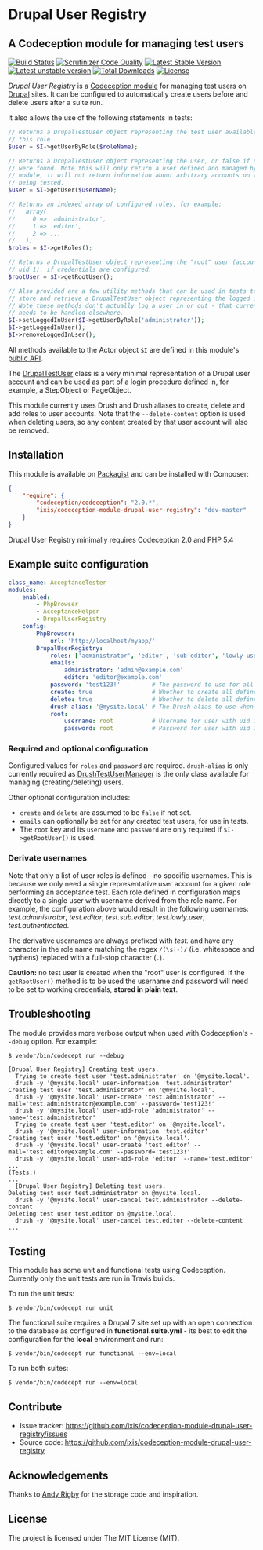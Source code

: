 Drupal User Registry
===

## A Codeception module for managing test users

[![Build Status](https://travis-ci.org/ixis/codeception-module-drupal-user-registry.svg?branch=feature/add-tests)](https://travis-ci.org/ixis/codeception-module-drupal-user-registry) [![Scrutinizer Code Quality](https://scrutinizer-ci.com/g/pfaocle/codeception-module-drupal-user-registry/badges/quality-score.png?b=master)](https://scrutinizer-ci.com/g/pfaocle/codeception-module-drupal-user-registry/?branch=master) [![Latest Stable Version](https://poser.pugx.org/pfaocle/codeception-module-drupal-user-registry/v/stable.svg)](https://packagist.org/packages/pfaocle/codeception-module-drupal-user-registry) [![Latest unstable version](https://poser.pugx.org/pfaocle/codeception-module-drupal-user-registry/v/unstable.svg)](https://packagist.org/packages/pfaocle/codeception-module-drupal-user-registry) [![Total Downloads](https://poser.pugx.org/pfaocle/codeception-module-drupal-user-registry/downloads)](https://packagist.org/packages/pfaocle/codeception-module-drupal-user-registry) [![License](https://poser.pugx.org/pfaocle/codeception-module-drupal-user-registry/license.svg)](https://packagist.org/packages/pfaocle/codeception-module-drupal-user-registry)

_Drupal User Registry_ is a [Codeception module](http://codeception.com/addons) for managing test users on [Drupal](https://www.drupal.org/) sites. It can be configured to automatically create users before and delete users after a suite run.

It also allows the use of the following statements in tests:

```php
// Returns a DrupalTestUser object representing the test user available for
// this role.
$user = $I->getUserByRole($roleName);

// Returns a DrupalTestUser object representing the user, or false if no users
// were found. Note this will only return a user defined and managed by this
// module, it will not return information about arbitrary accounts on the site
// being tested.
$user = $I->getUser($userName);

// Returns an indexed array of configured roles, for example:
//   array(
//     0 => 'administrator',
//     1 => 'editor',
//     2 => ...
//   );
$roles = $I->getRoles();

// Returns a DrupalTestUser object representing the "root" user (account with
// uid 1), if credentials are configured:
$rootUser = $I->getRootUser();

// Also provided are a few utility methods that can be used in tests to
// store and retrieve a DrupalTestUser object representing the logged in user.
// Note these methods don't actually log a user in or out - that currently
// needs to be handled elsewhere.
$I->setLoggedInUser($I->getUserByRole('administrator'));
$I->getLoggedInUser();
$I->removeLoggedInUser();
```

All methods available to the Actor object `$I` are defined in this module's [public API](https://github.com/pfaocle/codeception-module-drupal-user-registry/blob/master/API.md).

The [DrupalTestUser](https://github.com/pfaocle/codeception-module-drupal-user-registry/blob/master/src/Drupal/UserRegistry/DrupalTestUser.php) class is a very minimal representation of a Drupal user account and can be used as part of a login procedure defined in, for example, a StepObject or PageObject.

This module currently uses Drush and Drush aliases to create, delete and add roles to user accounts. Note that the `--delete-content` option is used when deleting users, so any content created by that user account will also be removed.


## Installation

This module is available on [Packagist](https://packagist.org/packages/pfaocle/codeception-module-drupal-user-registry) and can be installed with Composer:

```json
{
    "require": {
        "codeception/codeception": "2.0.*",
        "ixis/codeception-module-drupal-user-registry": "dev-master"
    }
}
```

Drupal User Registry minimally requires Codeception 2.0 and PHP 5.4


## Example suite configuration

```yaml
class_name: AcceptanceTester
modules:
    enabled:
        - PhpBrowser
        - AcceptanceHelper
        - DrupalUserRegistry
    config:
        PhpBrowser:
            url: 'http://localhost/myapp/'
        DrupalUserRegistry:
            roles: ['administrator', 'editor', 'sub editor', 'lowly-user', 'authenticated']  # A list of user roles.
            emails:
                administrator: 'admin@example.com'
                editor: 'editor@example.com'
            password: 'test123!'         # The password to use for all test users.
            create: true                 # Whether to create all defined test users at the start of the suite.
            delete: true                 # Whether to delete all defined test users at the end of the suite.
            drush-alias: '@mysite.local' # The Drush alias to use when managing users via DrushTestUserManager.
            root:
                username: root           # Username for user with uid 1.
                password: root           # Password for user with uid 1.
```

### Required and optional configuration

Configured values for `roles` and `password` are required. `drush-alias` is only currently required as [DrushTestUserManager](https://github.com/pfaocle/codeception-module-drupal-user-registry/blob/master/src/Drupal/UserRegistry/DrushTestUserManager.php) is the only class available for managing (creating/deleting) users.

Other optional configuration includes:

* `create` and `delete` are assumed to be `false` if not set.
* `emails` can optionally be set for any created test users, for use in tests.
* The `root` key and its `username` and `password` are only required if `$I->getRootUser()` is used.

### Derivate usernames

Note that only a list of user roles is defined - no specific usernames. This is because we only need a single representative user account for a given role performing an acceptance test. Each role defined in configuration maps directly to a single user with username derived from the role name. For example, the configuration above would result in the following usernames: _test.administrator_, _test.editor_, _test.sub.editor_, _test.lowly.user_, _test.authenticated_.

The derivative usernames are always prefixed with _test._ and have any character in the role name matching the regex `/(\s|-)/` (i.e. whitespace and hyphens) replaced with a full-stop character (`.`).

**Caution:** no test user is created when the "root" user is configured. If the `getRootUser()` method is to be used the username and password will need to be set to working credentials, **stored in plain text**.


## Troubleshooting

The module provides more verbose output when used with Codeception's `--debug` option. For example:

    $ vendor/bin/codecept run --debug

    [Drupal User Registry] Creating test users.
      Trying to create test user 'test.administrator' on '@mysite.local'.
      drush -y '@mysite.local' user-information 'test.administrator'
    Creating test user 'test.administrator' on '@mysite.local'.
      drush -y '@mysite.local' user-create 'test.administrator' --mail='test.administrator@example.com' --password='test123!'
      drush -y '@mysite.local' user-add-role 'administrator' --name='test.administrator'
      Trying to create test user 'test.editor' on '@mysite.local'.
      drush -y '@mysite.local' user-information 'test.editor'
    Creating test user 'test.editor' on '@mysite.local'.
      drush -y '@mysite.local' user-create 'test.editor' --mail='test.editor@example.com' --password='test123!'
      drush -y '@mysite.local' user-add-role 'editor' --name='test.editor'
    ...
    (Tests.)
    ...
      [Drupal User Registry] Deleting test users.
    Deleting test user test.administrator on @mysite.local.
      drush -y '@mysite.local' user-cancel test.administrator --delete-content
    Deleting test user test.editor on @mysite.local.
      drush -y '@mysite.local' user-cancel test.editor --delete-content
    ...


## Testing

This module has some unit and functional tests using Codeception. Currently only
the unit tests are run in Travis builds.

To run the unit tests:

    $ vendor/bin/codecept run unit

The functional suite requires a Drupal 7 site set up with an open connection to
the database as configured in **functional.suite.yml** - its best to edit the
configuration for the **local** environment and run:

    $ vendor/bin/codecept run functional --env=local

To run both suites:

    $ vendor/bin/codecept run --env=local


## Contribute

- Issue tracker: https://github.com/ixis/codeception-module-drupal-user-registry/issues
- Source code: https://github.com/ixis/codeception-module-drupal-user-registry


## Acknowledgements

Thanks to [Andy Rigby](https://github.com/ixisandyr) for the storage code and inspiration.


## License

The project is licensed under The MIT License (MIT).
